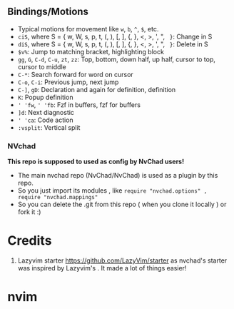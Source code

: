 ## Bindings/Motions 
- Typical motions for movement like `w`, `b`, `^`, `$`, etc.
- `ciS`, where  S = { w, W, s, p, t, (, ), [, ], {, }, <, >, ', ", ` }`: Change in S
- `diS`, where  S = { w, W, s, p, t, (, ), [, ], {, }, <, >, ', ", ` }`: Delete in S
- `$v%`: Jump to matching bracket, highlighting block 
- `gg`, `G`, `C-d`, `C-u`, `zt`, `zz`: Top, bottom, down half, up half, cursor to top, cursor to middle  
- `C-*`: Search forward for word on cursor
- `C-o`, `C-i`: Previous jump, next jump 
- `C-]`, `gD`: Declaration and again for definition, definition
- `K`: Popup definition
- `' 'fw`, `' 'fb`: Fzf in buffers, fzf for buffers
- `]d`: Next diagnostic
- `' 'ca`: Code action 
- `:vsplit`: Vertical split

### NVchad
**This repo is supposed to used as config by NvChad users!**

- The main nvchad repo (NvChad/NvChad) is used as a plugin by this repo.
- So you just import its modules , like `require "nvchad.options" , require "nvchad.mappings"`
- So you can delete the .git from this repo ( when you clone it locally ) or fork it :)

# Credits

1) Lazyvim starter https://github.com/LazyVim/starter as nvchad's starter was inspired by Lazyvim's . It made a lot of things easier!
# nvim
